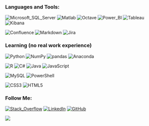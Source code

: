 ### Languages and Tools:
![Microsoft_SQL_Server](https://img.shields.io/badge/-Microsoft_SQL_Server-cc2927?style=for-the-badge&logo=microsoft-sql-server&logoColor=FFFFFF)
![Matlab](https://img.shields.io/badge/-MatLab-0076A8?style=for-the-badge&logo=mathworks&logoColor=FFFFFF)
![Octave](https://img.shields.io/badge/-Octave-0790c0?style=for-the-badge&logo=octave&logoColor=FFFFFF)
![Power_BI](https://img.shields.io/badge/-Power_BI-F2C811?style=for-the-badge&logo=Power-BI&logoColor=000000)
![Tableau](https://img.shields.io/badge/-Tableau-E97627?style=for-the-badge&logo=tableau&logoColor=FFFFFF)
![Kibana](https://img.shields.io/badge/-Kibana-005571?style=for-the-badge&logo=kibana&logoColor=FFFFFF)

![Confluence](https://img.shields.io/badge/-Confluence-172B4D?style=for-the-badge&logo=Confluence&logoColor=FFFFFF)
![Markdown](https://img.shields.io/badge/-Markdown-000000?style=for-the-badge&logo=Markdown&logoColor=FFFFFF)
![Jira](https://img.shields.io/badge/-Jira-3776AB?style=for-the-badge&logo=Jira&logoColor=FFFFFF)

### Learning (no real work experience)
![Python](https://img.shields.io/badge/-Python-3776AB?style=for-the-badge&logo=Python&logoColor=FFFFFF)
![NumPy](https://img.shields.io/badge/-NumPy-013243?style=for-the-badge&logo=NumPy&logoColor=FFFFFF)
![pandas](https://img.shields.io/badge/-pandas-150458?style=for-the-badge&logo=pandas&logoColor=FFFFFF)
![Anaconda](https://img.shields.io/badge/-Anaconda-44A833?style=for-the-badge&logo=Anaconda&logoColor=FFFFFF)

![R](https://img.shields.io/badge/-R-276DC3?style=for-the-badge&logo=R&logoColor=FFFFFF)
![C#](https://img.shields.io/badge/-C_%23-239120?style=for-the-badge&logo=C-Sharp&logoColor=FFFFFF)
![Java](https://img.shields.io/badge/-Java-007396?style=for-the-badge&logo=Java&logoColor=FFFFFF)
![JavaScript](https://img.shields.io/badge/-JavaScript-F7DF1E?style=for-the-badge&logo=JavaScript&logoColor=000000)

![MySQL](https://img.shields.io/badge/-MySQL-4479A1?style=for-the-badge&logo=MySQL&logoColor=FFFFFF)
![PowerShell](https://img.shields.io/badge/-PowerShell-5391fe?style=for-the-badge&logo=PowerShell&logoColor=FFFFFF)

![CSS3](https://img.shields.io/badge/-CSS3-1572B6?style=for-the-badge&logo=CSS3&logoColor=FFFFFF)
![HTML5](https://img.shields.io/badge/-HTML5-E34F26?style=for-the-badge&logo=HTML5&logoColor=FFFFFF)

 <!--![Looker](https://img.shields.io/badge/-Looker-4285F4?style=for-the-badge&logo=Looker&logoColor=FFFFFF)-->
### Follow Me:
[![Stack_Overflow](https://img.shields.io/badge/-Stack_Overflow-F58025?style=for-the-badge&logo=Stack-Overflow&logoColor=FFFFFF)](https://stackoverflow.com/users/6165594/denis)
[![LinkedIn](https://img.shields.io/badge/-LinkedIn-0A66C2?style=for-the-badge&logo=linkedin&logoColor=FFFFFF)](https://www.linkedin.com/in/denis-sipchenko)
[![GitHub](https://img.shields.io/badge/-GitHub-181717?style=for-the-badge&logo=GitHub&logoColor=FFFFFF)](https://github.com/DenisSipchenko)


[![](https://img.shields.io/badge/-Microsoft_SQL_Server-cc2927?style=for-the-badge&logo=microsoft-sql-server&logoColor=FFFFFF)](#)
